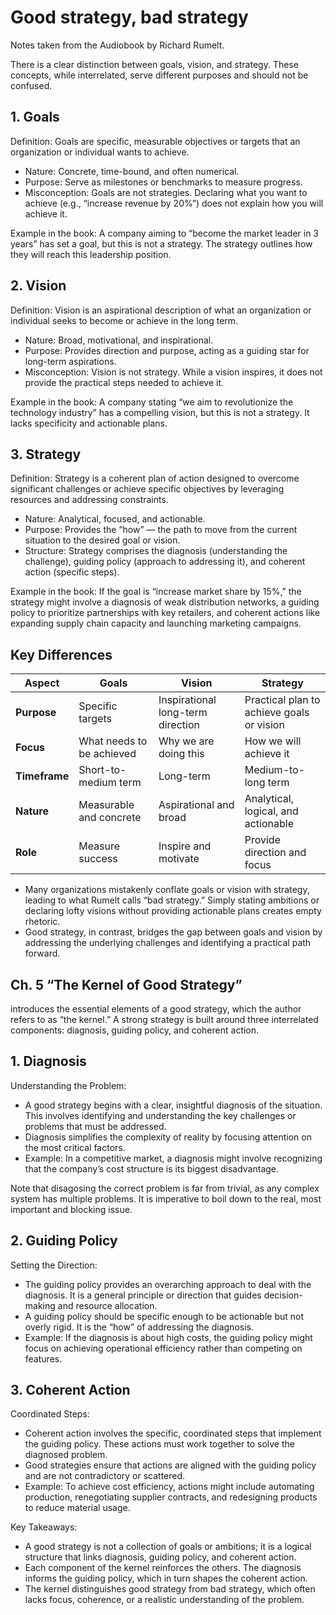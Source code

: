 # Good strategy, bad strategy

Notes taken from the Audiobook by Richard Rumelt.

There is a clear distinction between goals, vision, and strategy. These concepts, while interrelated, serve different purposes and should not be confused.

## 1. Goals

Definition: Goals are specific, measurable objectives or targets that an organization or individual wants to achieve.

- Nature: Concrete, time-bound, and often numerical.
- Purpose: Serve as milestones or benchmarks to measure progress.
- Misconception: Goals are not strategies. Declaring what you want to achieve (e.g., “increase revenue by 20%”) does not explain how you will achieve it.

Example in the book: A company aiming to “become the market leader in 3 years” has set a goal, but this is not a strategy. The strategy outlines how they will reach this leadership position.

## 2. Vision

Definition: Vision is an aspirational description of what an organization or individual seeks to become or achieve in the long term.

- Nature: Broad, motivational, and inspirational.
- Purpose: Provides direction and purpose, acting as a guiding star for long-term aspirations.
- Misconception: Vision is not strategy. While a vision inspires, it does not provide the practical steps needed to achieve it.

Example in the book: A company stating “we aim to revolutionize the technology industry” has a compelling vision, but this is not a strategy. It lacks specificity and actionable plans.

## 3. Strategy

Definition: Strategy is a coherent plan of action designed to overcome significant challenges or achieve specific objectives by leveraging resources and addressing constraints.

- Nature: Analytical, focused, and actionable.
- Purpose: Provides the “how” — the path to move from the current situation to the desired goal or vision.
- Structure: Strategy comprises the diagnosis (understanding the challenge), guiding policy (approach to addressing it), and coherent action (specific steps).

Example in the book: If the goal is “increase market share by 15%,” the strategy might involve a diagnosis of weak distribution networks, a guiding policy to prioritize partnerships with key retailers, and coherent actions like expanding supply chain capacity and launching marketing campaigns.

## Key Differences

| **Aspect**    | **Goals**                 | **Vision**                        | **Strategy**                              |
| ------------- | ------------------------- | --------------------------------- | ----------------------------------------- |
| **Purpose**   | Specific targets          | Inspirational long-term direction | Practical plan to achieve goals or vision |
| **Focus**     | What needs to be achieved | Why we are doing this             | How we will achieve it                    |
| **Timeframe** | Short-to-medium term      | Long-term                         | Medium-to-long term                       |
| **Nature**    | Measurable and concrete   | Aspirational and broad            | Analytical, logical, and actionable       |
| **Role**      | Measure success           | Inspire and motivate              | Provide direction and focus               |

- Many organizations mistakenly conflate goals or vision with strategy, leading to what Rumelt calls “bad strategy.” Simply stating ambitions or declaring lofty visions without providing actionable plans creates empty rhetoric.
- Good strategy, in contrast, bridges the gap between goals and vision by addressing the underlying challenges and identifying a practical path forward.

## Ch. 5 “The Kernel of Good Strategy”

introduces the essential elements of a good strategy, which the author refers to as “the kernel.” A strong strategy is built around three interrelated components: diagnosis, guiding policy, and coherent action.

## 1. Diagnosis

Understanding the Problem:

- A good strategy begins with a clear, insightful diagnosis of the situation. This involves identifying and understanding the key challenges or problems that must be addressed.
- Diagnosis simplifies the complexity of reality by focusing attention on the most critical factors.
- Example: In a competitive market, a diagnosis might involve recognizing that the company’s cost structure is its biggest disadvantage.

Note that disagosing the correct problem is far from trivial, as any complex system has multiple problems. It is imperative to boil down to the real, most important and blocking issue.

## 2. Guiding Policy

Setting the Direction:

- The guiding policy provides an overarching approach to deal with the diagnosis. It is a general principle or direction that guides decision-making and resource allocation.
- A guiding policy should be specific enough to be actionable but not overly rigid. It is the “how” of addressing the diagnosis.
- Example: If the diagnosis is about high costs, the guiding policy might focus on achieving operational efficiency rather than competing on features.

## 3. Coherent Action

Coordinated Steps:

- Coherent action involves the specific, coordinated steps that implement the guiding policy. These actions must work together to solve the diagnosed problem.
- Good strategies ensure that actions are aligned with the guiding policy and are not contradictory or scattered.
- Example: To achieve cost efficiency, actions might include automating production, renegotiating supplier contracts, and redesigning products to reduce material usage.

Key Takeaways:

- A good strategy is not a collection of goals or ambitions; it is a logical structure that links diagnosis, guiding policy, and coherent action.
- Each component of the kernel reinforces the others. The diagnosis informs the guiding policy, which in turn shapes the coherent action.
- The kernel distinguishes good strategy from bad strategy, which often lacks focus, coherence, or a realistic understanding of the problem.
